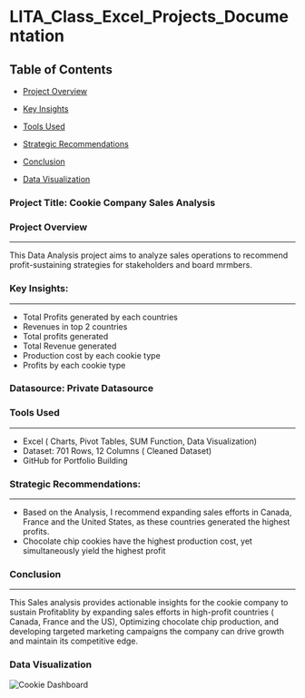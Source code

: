 #  LITA_Class_Excel_Projects_Documentation

## Table of Contents

- [Project Overview](#project-overview)

- [Key Insights](#key-insights)
  
-  [Tools Used ](#tools-used)
  
-  [Strategic Recommendations](#strategic-recommendations)
  
-  [ Conclusion](#conclusion)
  
-  [Data Visualization](#data-visualization)
  
### Project Title: Cookie Company Sales Analysis

### Project Overview
---
This Data Analysis project aims to analyze sales operations to recommend profit-sustaining strategies for stakeholders and board mrmbers.

### Key Insights:
---
- Total Profits generated by each countries
- Revenues in top 2 countries
- Total profits generated
- Total Revenue generated
- Production cost by each cookie type
- Profits by each cookie type

### Datasource: Private Datasource

### Tools Used
---
- Excel ( Charts, Pivot Tables, SUM Function, Data Visualization)
- Dataset: 701 Rows, 12 Columns ( Cleaned Dataset)
- GitHub for Portfolio Building
  
### Strategic Recommendations:
---
- Based on the Analysis, I recommend expanding sales efforts in Canada, France and the United States, as these countries generated the highest profits.
- Chocolate chip cookies have the highest production cost, yet simultaneously yield the highest profit

### Conclusion
---
 This Sales analysis provides actionable insights for the cookie company to sustain Profitablity by expanding sales efforts in high-profit countries ( Canada, France and the US), Optimizing chocolate chip production, and developing targeted marketing campaigns the company can drive growth and maintain its competitive edge.

### Data Visualization
![Cookie Dashboard](https://github.com/user-attachments/assets/e121e23c-4f1a-4ada-aca3-dc06f6c59662)

